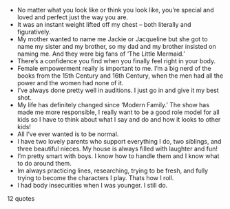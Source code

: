  - No matter what you look like or think you look like, you’re special and loved and perfect just the way you are.
 - It was an instant weight lifted off my chest – both literally and figuratively.
 - My mother wanted to name me Jackie or Jacqueline but she got to name my sister and my brother, so my dad and my brother insisted on naming me. And they were big fans of ‘The Little Mermaid.’
 - There’s a confidence you find when you finally feel right in your body.
 - Female empowerment really is important to me. I’m a big nerd of the books from the 15th Century and 16th Century, when the men had all the power and the women had none of it.
 - I’ve always done pretty well in auditions. I just go in and give it my best shot.
 - My life has definitely changed since ‘Modern Family.’ The show has made me more responsible, I really want to be a good role model for all kids so I have to think about what I say and do and how it looks to other kids!
 - All I’ve ever wanted is to be normal.
 - I have two lovely parents who support everything I do, two siblings, and three beautiful nieces. My house is always filled with laughter and fun!
 - I’m pretty smart with boys. I know how to handle them and I know what to do around them.
 - Im always practicing lines, researching, trying to be fresh, and fully trying to become the characters I play. Thats how I roll.
 - I had body insecurities when I was younger. I still do.

12 quotes